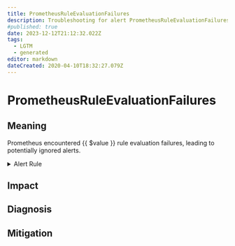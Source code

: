 ```yaml
---
title: PrometheusRuleEvaluationFailures
description: Troubleshooting for alert PrometheusRuleEvaluationFailures
#published: true
date: 2023-12-12T21:12:32.022Z
tags: 
  - LGTM
  - generated
editor: markdown
dateCreated: 2020-04-10T18:32:27.079Z
---
```


# PrometheusRuleEvaluationFailures

## Meaning
[//]: # "Short paragraph that explains what the alert means"
Prometheus encountered {{ $value }} rule evaluation failures, leading to potentially ignored alerts.

<details>
  <summary>Alert Rule</summary>

{{% rule "prometheus-self-monitoring/prometheus-self-monitoring-internal.yml" "PrometheusRuleEvaluationFailures" %}}

<!-- Rule when generated

```yaml
alert: PrometheusRuleEvaluationFailures
expr: increase(prometheus_rule_evaluation_failures_total[3m]) > 0
for: 0m
labels:
    severity: critical
annotations:
    summary: Prometheus rule evaluation failures (instance {{ $labels.instance }})
    description: |-
        Prometheus encountered {{ $value }} rule evaluation failures, leading to potentially ignored alerts.
          VALUE = {{ $value }}
          LABELS = {{ $labels }}
    runbook: https://github.com/srerun/prometheus-alerts/blob/main/content/runbooks/prometheus-self-monitoring-internal/PrometheusRuleEvaluationFailures.md

```

-->

</details>


## Impact
[//]: # "What could / will happen if the alert is not addressed"



## Diagnosis
[//]: # "Steps to take to identify the cause of the problem"



## Mitigation
[//]: # "The steps necessary to resolve the alert"
